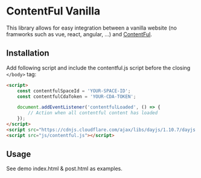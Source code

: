 # ContentFul Vanilla
This library allows for easy integration between a vanilla website (no framworks such as vue, react, angular, ...) and [ContentFul](https://www.contentful.com/).

## Installation
Add following script and include the contentful.js script before the closing `</body>` tag:
```html
<script>
    const contentfulSpaceId = 'YOUR-SPACE-ID';
    const contentfulCdaToken = 'YOUR-CDA-TOKEN';

    document.addEventListener('contentfulLoaded', () => {
        // Action when all contentful content has loaded
    });
</script>
<script src="https://cdnjs.cloudflare.com/ajax/libs/dayjs/1.10.7/dayjs.min.js"></script>
<script src="js/contentful.js"></script>
```

## Usage
See demo index.html & post.html as examples.
